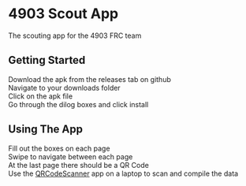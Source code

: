 # 4903 Scout App
The scouting app for the 4903 FRC team

## Getting Started
Download the apk from the releases tab on github  
Navigate to your downloads folder  
Click on the apk file  
Go through the dilog boxes and click install  

## Using The App
Fill out the boxes on each page  
Swipe to navigate between each page  
At the last page there should be a QR Code  
Use the [QRCodeScanner](https://github.com/FRC4903/QrCodeReader) app on a laptop to scan and compile the data
